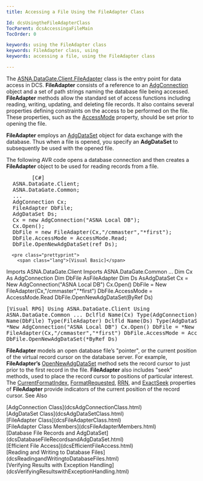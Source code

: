 ```yaml
---
title: Accessing a File Using the FileAdapter Class

Id: dcsUsingtheFileAdapterClass
TocParent: dcsAccessingaFileMain
TocOrder: 0

keywords: using the FileAdapter class
keywords: FileAdapter class, using
keywords: accessing a file, using the FileAdapter class

---
```


The [ASNA.DataGate.Client.FileAdapter](dcsFileAdapterClass.html) class is the entry point for data access in DCS. **FileAdapter** consists of a reference to an [AdgConnection](dcsAdgConnectionClass.html) object and a set of path strings naming the database file being accessed. **FileAdapter** methods allow the standard set of access functions including reading, writing, updating, and deleting file records. It also contains several properties defining constraints on the access to be performed on the file. These properties, such as the [ AccessMode](dcsFileAdapterClassAccessModeProperty.html) property, should be set prior to opening the file.

**FileAdapter** employs an [AdgDataSet](dcsAdgDataSetClass.html) object for data exchange with the database. Thus when a file is opened, you specify an **AdgDataSet** to subsequently be used with the opened file.

The following AVR code opens a database connection and then creates a **FileAdapter** object to be used for reading records from a file.
<pre class="prettyprint">
        <span class="lang">[C#]</span>
  ASNA.DataGate.Client;
  ASNA.DataGate.Common;
  ...
  AdgConnection Cx;
  FileAdapter DbFile;
  AdgDataSet Ds;
  Cx = new AdgConnection("ASNA Local DB");
  Cx.Open();
  DbFile = new FileAdapter(Cx,"/cmmaster","*first");
  DbFile.AccessMode = AccessMode.Read;
  DbFile.OpenNewAdgDataSet(ref Ds);</pre>
      <pre class="prettyprint">
        <span class="lang">[Visual Basic]</span>
  Imports ASNA.DataGate.Client
  Imports ASNA.DataGate.Common
  ...
  Dim Cx As AdgConnection
  Dim DbFile AsFileAdapter
  Dim Ds AsAdgDataSet
  Cx = New AdgConnection("ASNA Local DB")
  Cx.Open()
  DbFile = New FileAdapter(Cx,"/cmmaster","*first")
  DbFile.AccessMode = AccessMode.Read
  DbFile.OpenNewAdgDataSet(ByRef Ds)</pre>
      <pre class="prettyprint">
        <span class="lang">[Visual RPG]</span>
  Using ASNA.DataGate.Client
  Using ASNA.DataGate.Common
  ...
  Dclfld Name(Cx) Type(AdgConnection)
  Dclfld Name(DbFile) Type(FileAdapter)
  Dclfld Name(Ds) Type(AdgDataSet)
  Cx = *New AdgConnection("ASNA Local DB")
  Cx.Open()
  DbFile = *New FileAdapter(Cx,"/cmmaster","*first")
  DbFile.AccessMode = AccessMode.Read 
  DbFile.OpenNewAdgDataSet(*ByRef Ds)</pre>

**FileAdapter** models an open database file’s "pointer", or the current position of the virtual record cursor on the database server. For example, **FileAdapter’s** [ OpenNewAdgDataSet](dcsFileAdapterClassOpenNewAdgDataSetMethod.html) method sets the record cursor to just prior to the first record in the file. **FileAdapter** also includes "<span>seek</span>" methods, used to place the record cursor to positions of particular interest. The [CurrentFormatIndex](dcsFileAdapterClassCurrentFormatIndexProperty.html), [FormatRequested](dcsFileAdapterClassFormatRequestedProperty.html), [ RRN](dcsFileAdapterClassRRNProperty.html), and [ExactSeek](dcsFileAdapterClassExactSeekProperty.html) properties of **FileAdapter** provide indicators of the current position of the record cursor.
See Also

<dl />
      [AdgConnection Class](dcsAdgConnectionClass.html)
      <br />
      [AdgDataSet Class](dcsAdgDataSetClass.html)
      <br />
      [FileAdapter Class](dcsFileAdapterClass.html)
      <br />
      [FileAdapter Class Members](dcsFileAdapterMembers.html)
      <br />
      [Database File Records and AdgDataSet](dcsDatabaseFileRecordsandAdgDataSet.html)
      <br />
      [Efficient File Access](dcsEfficientFileAccess.html)
      <br />
      [Reading and Writing to Database Files](dcsReadingandWritingtoDatabaseFiles.html)
      <br />
      [Verifying Results with Exception Handling](dcsVerifyingResultswithExceptionHandling.html)

